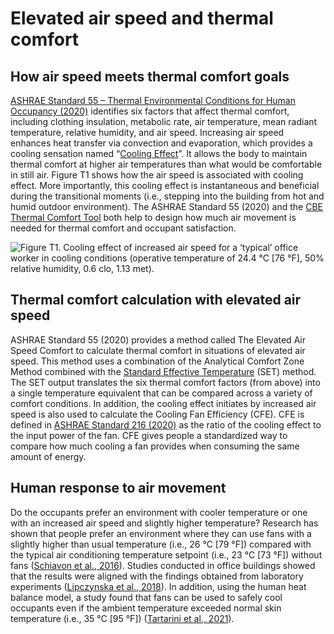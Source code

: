 # Elevated air speed and thermal comfort

## How air speed meets thermal comfort goals <a href="#_toc137824686" id="_toc137824686"></a>

[ASHRAE Standard 55 – Thermal Environmental Conditions for Human Occupancy (2020)](https://www.ashrae.org/technical-resources/bookstore/standard-55-thermal-environmental-conditions-for-human-occupancy) identifies six factors that affect thermal comfort, including clothing insulation, metabolic rate, air temperature, mean radiant temperature, relative humidity, and air speed. Increasing air speed enhances heat transfer via convection and evaporation, which provides a cooling sensation named “[Cooling Effect](https://en.wikipedia.org/wiki/Thermal\_comfort#Cooling\_Effect)”. It allows the body to maintain thermal comfort at higher air temperatures than what would be comfortable in still air. Figure T1 shows how the air speed is associated with cooling effect. More importantly, this cooling effect is instantaneous and beneficial during the transitional moments (i.e., stepping into the building from hot and humid outdoor environment). The ASHRAE Standard 55 (2020) and the [CBE Thermal Comfort Tool](https://comfort.cbe.berkeley.edu/) both help to design how much air movement is needed for thermal comfort and occupant satisfaction.

![Figure T1. Cooling effect of increased air speed for a ‘typical’ office worker in cooling conditions (operative temperature of 24.4 °C \[76 °F\], 50% relative humidity, 0.6 clo, 1.13 met).
](<../.gitbook/assets/0 (28).png>)

## Thermal comfort calculation with elevated air speed <a href="#_toc137824687" id="_toc137824687"></a>

ASHRAE Standard 55 (2020) provides a method called The Elevated Air Speed Comfort to calculate thermal comfort in situations of elevated air speed. This method uses a combination of the Analytical Comfort Zone Method combined with the [Standard Effective Temperature](https://en.wikipedia.org/wiki/Thermal\_comfort#Standard\_effective\_temperature) (SET) method. The SET output translates the six thermal comfort factors (from above) into a single temperature equivalent that can be compared across a variety of comfort conditions. In addition, the cooling effect initiates by increased air speed is also used to calculate the Cooling Fan Efficiency (CFE). CFE is defined in [ASHRAE Standard 216 (2020)](https://www.techstreet.com/standards/ashrae-216-2020?product\_id=2202077) as the ratio of the cooling effect to the input power of the fan. CFE gives people a standardized way to compare how much cooling a fan provides when consuming the same amount of energy.

## Human response to air movement <a href="#_toc137824688" id="_toc137824688"></a>

Do the occupants prefer an environment with cooler temperature or one with an increased air speed and slightly higher temperature? Research has shown that people prefer an environment where they can use fans with a slightly higher than usual temperature (i.e., 26 °C \[79 °F]) compared with the typical air conditioning temperature setpoint (i.e., 23 °C \[73 °F]) without fans ([Schiavon et al., 2016](https://onlinelibrary.wiley.com/doi/10.1111/ina.12352)). Studies conducted in office buildings showed that the results were aligned with the findings obtained from laboratory experiments ([Lipczynska et al., 2018](https://doi.org/10.1016/j.buildenv.2018.03.013)). In addition, using the human heat balance model, a study found that fans can be used to safely cool occupants even if the ambient temperature exceeded normal skin temperature (i.e., 35 °C \[95 °F]) ([Tartarini et al., 2021](https://doi.org/10.1016/j.buildenv.2021.108437)).
